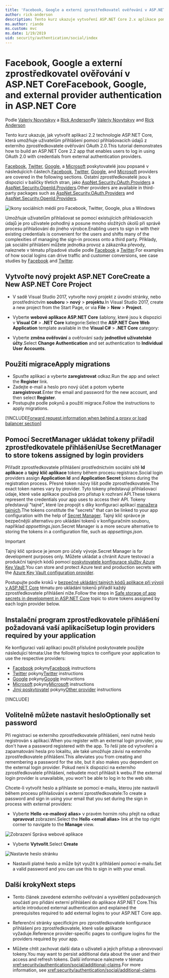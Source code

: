 ```yaml
---
title: 'Facebook, Google a externí zprostředkovatel ověřování v ASP.NET Core'
author: rick-anderson
description: Tento kurz ukazuje vytvoření ASP.NET Core 2.x aplikace pomocí externího zprostředkovatele ověřování OAuth 2.0.
ms.author: riande
ms.custom: mvc
ms.date: 1/19/2019
uid: security/authentication/social/index
---
```

# <a name="facebook-google-and-external-provider-authentication-in-aspnet-core"></a><span data-ttu-id="b52b7-103">Facebook, Google a externí zprostředkovatel ověřování v ASP.NET Core</span><span class="sxs-lookup"><span data-stu-id="b52b7-103">Facebook, Google, and external provider authentication in ASP.NET Core</span></span>

<span data-ttu-id="b52b7-104">Podle [Valeriy Novytskyy](https://github.com/01binary) a [Rick Anderson](https://twitter.com/RickAndMSFT)</span><span class="sxs-lookup"><span data-stu-id="b52b7-104">By [Valeriy Novytskyy](https://github.com/01binary) and [Rick Anderson](https://twitter.com/RickAndMSFT)</span></span>

<span data-ttu-id="b52b7-105">Tento kurz ukazuje, jak vytvořit aplikaci 2.2 technologie ASP.NET Core, která umožňuje uživatelům přihlášení pomocí přihlašovacích údajů z externího zprostředkovatele ověřování OAuth 2.0.</span><span class="sxs-lookup"><span data-stu-id="b52b7-105">This tutorial demonstrates how to build an ASP.NET Core 2.2 app that enables users to log in using OAuth 2.0 with credentials from external authentication providers.</span></span>

<span data-ttu-id="b52b7-106">[Facebook](xref:security/authentication/facebook-logins), [Twitter](xref:security/authentication/twitter-logins), [Google](xref:security/authentication/google-logins), a [Microsoft](xref:security/authentication/microsoft-logins) poskytovatelé jsou popsané v následujících částech.</span><span class="sxs-lookup"><span data-stu-id="b52b7-106">[Facebook](xref:security/authentication/facebook-logins), [Twitter](xref:security/authentication/twitter-logins), [Google](xref:security/authentication/google-logins), and [Microsoft](xref:security/authentication/microsoft-logins) providers are covered in the following sections.</span></span> <span data-ttu-id="b52b7-107">Ostatní zprostředkovatelé jsou k dispozici v balíčky třetích stran, jako [AspNet.Security.OAuth.Providers](https://github.com/aspnet-contrib/AspNet.Security.OAuth.Providers) a [AspNet.Security.OpenId.Providers](https://github.com/aspnet-contrib/AspNet.Security.OpenId.Providers).</span><span class="sxs-lookup"><span data-stu-id="b52b7-107">Other providers are available in third-party packages such as [AspNet.Security.OAuth.Providers](https://github.com/aspnet-contrib/AspNet.Security.OAuth.Providers) and [AspNet.Security.OpenId.Providers](https://github.com/aspnet-contrib/AspNet.Security.OpenId.Providers).</span></span>

![Ikony sociálních médií pro Facebook, Twitter, Google, plus a Windows](index/_static/social.png)

<span data-ttu-id="b52b7-109">Umožňuje uživatelům přihlašovat se pomocí existujících přihlašovacích údajů je pro uživatele pohodlný a posune mnoho složitých úkolů při správě procesu přihlašování do jiného výrobce.</span><span class="sxs-lookup"><span data-stu-id="b52b7-109">Enabling users to sign in with their existing credentials is convenient for the users and shifts many of the complexities of managing the sign-in process onto a third party.</span></span> <span data-ttu-id="b52b7-110">Příklady, jak sociální přihlášení můžete jednotka provoz a zákazníka převody, naleznete v tématu případové studie podle [Facebook](https://www.facebook.com/unsupportedbrowser) a [Twitter](https://dev.twitter.com/resources/case-studies).</span><span class="sxs-lookup"><span data-stu-id="b52b7-110">For examples of how social logins can drive traffic and customer conversions, see case studies by [Facebook](https://www.facebook.com/unsupportedbrowser) and [Twitter](https://dev.twitter.com/resources/case-studies).</span></span>

## <a name="create-a-new-aspnet-core-project"></a><span data-ttu-id="b52b7-111">Vytvořte nový projekt ASP.NET Core</span><span class="sxs-lookup"><span data-stu-id="b52b7-111">Create a New ASP.NET Core Project</span></span>

* <span data-ttu-id="b52b7-112">V sadě Visual Studio 2017, vytvořte nový projekt z úvodní stránky, nebo prostřednictvím **souboru** > **nový** > **projektu**.</span><span class="sxs-lookup"><span data-stu-id="b52b7-112">In Visual Studio 2017, create a new project from the Start Page, or via **File** > **New** > **Project**.</span></span>

* <span data-ttu-id="b52b7-113">Vyberte **webové aplikace ASP.NET Core** šablony, které jsou k dispozici v **Visual C#**   >  **.NET Core** kategorie:</span><span class="sxs-lookup"><span data-stu-id="b52b7-113">Select the **ASP.NET Core Web Application** template available in the **Visual C#** > **.NET Core** category:</span></span>
* <span data-ttu-id="b52b7-114">Vyberte **změna ověřování** a ověřování sady **jednotlivé uživatelské účty**.</span><span class="sxs-lookup"><span data-stu-id="b52b7-114">Select **Change Authentication** and set authentication to **Individual User Accounts**.</span></span>

## <a name="apply-migrations"></a><span data-ttu-id="b52b7-115">Použití migrace</span><span class="sxs-lookup"><span data-stu-id="b52b7-115">Apply migrations</span></span>

* <span data-ttu-id="b52b7-116">Spusťte aplikaci a vyberte **zaregistrovat** odkaz.</span><span class="sxs-lookup"><span data-stu-id="b52b7-116">Run the app and select the **Register** link.</span></span>
* <span data-ttu-id="b52b7-117">Zadejte e-mail a heslo pro nový účet a potom vyberte **zaregistrovat**.</span><span class="sxs-lookup"><span data-stu-id="b52b7-117">Enter the email and password for the new account, and then select **Register**.</span></span>
* <span data-ttu-id="b52b7-118">Postupujte podle pokynů a použití migrace.</span><span class="sxs-lookup"><span data-stu-id="b52b7-118">Follow the instructions to apply migrations.</span></span>

[!INCLUDE[Forward request information when behind a proxy or load balancer section](includes/forwarded-headers-middleware.md)]

## <a name="use-secretmanager-to-store-tokens-assigned-by-login-providers"></a><span data-ttu-id="b52b7-119">Pomocí SecretManager ukládat tokeny přiřadil zprostředkovatele přihlášení</span><span class="sxs-lookup"><span data-stu-id="b52b7-119">Use SecretManager to store tokens assigned by login providers</span></span>

<span data-ttu-id="b52b7-120">Přiřadit zprostředkovatele přihlášení prostřednictvím sociální sítě **Id aplikace** a **tajný klíč aplikace** tokeny během procesu registrace.</span><span class="sxs-lookup"><span data-stu-id="b52b7-120">Social login providers assign **Application Id** and **Application Secret** tokens during the registration process.</span></span> <span data-ttu-id="b52b7-121">Přesné token názvy lišit podle zprostředkovatele.</span><span class="sxs-lookup"><span data-stu-id="b52b7-121">The exact token names vary by provider.</span></span> <span data-ttu-id="b52b7-122">Tyto tokeny představují přihlašovací údaje, které vaše aplikace používá pro přístup k rozhraní API.</span><span class="sxs-lookup"><span data-stu-id="b52b7-122">These tokens represent the credentials your app uses to access their API.</span></span> <span data-ttu-id="b52b7-123">Tokeny představují "tajné", které lze propojit s díky konfiguraci aplikací [manažera tajných](xref:security/app-secrets#secret-manager).</span><span class="sxs-lookup"><span data-stu-id="b52b7-123">The tokens constitute the "secrets" that can be linked to your app configuration with the help of [Secret Manager](xref:security/app-secrets#secret-manager).</span></span> <span data-ttu-id="b52b7-124">Tajný klíč správce je bezpečnější alternativu pro ukládání tokenů v konfiguračním souboru, například *appsettings.json*.</span><span class="sxs-lookup"><span data-stu-id="b52b7-124">Secret Manager is a more secure alternative to storing the tokens in a configuration file, such as *appsettings.json*.</span></span>

> [!IMPORTANT]
> <span data-ttu-id="b52b7-125">Tajný klíč správce je jenom pro účely vývoje.</span><span class="sxs-lookup"><span data-stu-id="b52b7-125">Secret Manager is for development purposes only.</span></span> <span data-ttu-id="b52b7-126">Můžete ukládat a chránit Azure testovací a produkční tajných kódů pomocí [poskytovatele konfigurace služby Azure Key Vault](xref:security/key-vault-configuration).</span><span class="sxs-lookup"><span data-stu-id="b52b7-126">You can store and protect Azure test and production secrets with the [Azure Key Vault configuration provider](xref:security/key-vault-configuration).</span></span>

<span data-ttu-id="b52b7-127">Postupujte podle kroků v [bezpečné ukládání tajných kódů aplikace při vývoji v ASP.NET Core](xref:security/app-secrets) tématu pro ukládání tokenů přiřadil každý zprostředkovatele přihlášení níže.</span><span class="sxs-lookup"><span data-stu-id="b52b7-127">Follow the steps in [Safe storage of app secrets in development in ASP.NET Core](xref:security/app-secrets) topic to store tokens assigned by each login provider below.</span></span>

## <a name="setup-login-providers-required-by-your-application"></a><span data-ttu-id="b52b7-128">Instalační program zprostředkovatele přihlášení požadovaná vaší aplikací</span><span class="sxs-lookup"><span data-stu-id="b52b7-128">Setup login providers required by your application</span></span>

<span data-ttu-id="b52b7-129">Ke konfiguraci vaší aplikaci použít příslušné poskytovatele použijte následující témata:</span><span class="sxs-lookup"><span data-stu-id="b52b7-129">Use the following topics to configure your application to use the respective providers:</span></span>

* <span data-ttu-id="b52b7-130">[Facebook](xref:security/authentication/facebook-logins) pokyny</span><span class="sxs-lookup"><span data-stu-id="b52b7-130">[Facebook](xref:security/authentication/facebook-logins) instructions</span></span>
* <span data-ttu-id="b52b7-131">[Twitter](xref:security/authentication/twitter-logins) pokyny</span><span class="sxs-lookup"><span data-stu-id="b52b7-131">[Twitter](xref:security/authentication/twitter-logins) instructions</span></span>
* <span data-ttu-id="b52b7-132">[Google](xref:security/authentication/google-logins) pokyny</span><span class="sxs-lookup"><span data-stu-id="b52b7-132">[Google](xref:security/authentication/google-logins) instructions</span></span>
* <span data-ttu-id="b52b7-133">[Microsoft](xref:security/authentication/microsoft-logins) pokyny</span><span class="sxs-lookup"><span data-stu-id="b52b7-133">[Microsoft](xref:security/authentication/microsoft-logins) instructions</span></span>
* <span data-ttu-id="b52b7-134">[Jiný poskytovatel](xref:security/authentication/otherlogins) pokyny</span><span class="sxs-lookup"><span data-stu-id="b52b7-134">[Other provider](xref:security/authentication/otherlogins) instructions</span></span>

[!INCLUDE[](includes/chain-auth-providers.md)]

## <a name="optionally-set-password"></a><span data-ttu-id="b52b7-135">Volitelně můžete nastavit heslo</span><span class="sxs-lookup"><span data-stu-id="b52b7-135">Optionally set password</span></span>

<span data-ttu-id="b52b7-136">Při registraci se externího zprostředkovatele přihlášení, není nutné heslo registrován s aplikací.</span><span class="sxs-lookup"><span data-stu-id="b52b7-136">When you register with an external login provider, you don't have a password registered with the app.</span></span> <span data-ttu-id="b52b7-137">To řeší jste od vytvoření a zapamatování hesla pro lokalitu, ale také umožňuje závisí na externího zprostředkovatele přihlášení.</span><span class="sxs-lookup"><span data-stu-id="b52b7-137">This alleviates you from creating and remembering a password for the site, but it also makes you dependent on the external login provider.</span></span> <span data-ttu-id="b52b7-138">Pokud není k dispozici na externího zprostředkovatele přihlášení, nebudete moct přihlásit k webu.</span><span class="sxs-lookup"><span data-stu-id="b52b7-138">If the external login provider is unavailable, you won't be able to log in to the web site.</span></span>

<span data-ttu-id="b52b7-139">Chcete-li vytvořit heslo a přihlaste se pomocí e-mailu, kterou jste nastavili během procesu přihlašování s externí zprostředkovatele:</span><span class="sxs-lookup"><span data-stu-id="b52b7-139">To create a password and sign in using your email that you set during the sign in process with external providers:</span></span>

* <span data-ttu-id="b52b7-140">Vyberte **Hello &lt;e-mailový alias&gt;**  v pravém horním rohu přejít na odkaz **spravovat** zobrazení.</span><span class="sxs-lookup"><span data-stu-id="b52b7-140">Select the **Hello &lt;email alias&gt;** link at the top right corner to navigate to the **Manage** view.</span></span>

![Zobrazení Správa webové aplikace](index/_static/pass1a.png)

* <span data-ttu-id="b52b7-142">Vyberte **Vytvořit**.</span><span class="sxs-lookup"><span data-stu-id="b52b7-142">Select **Create**</span></span>

![Nastavte heslo stránku](index/_static/pass2a.png)

* <span data-ttu-id="b52b7-144">Nastavili platné heslo a může být využit k přihlášení pomocí e-mailu.</span><span class="sxs-lookup"><span data-stu-id="b52b7-144">Set a valid password and you can use this to sign in with your email.</span></span>

## <a name="next-steps"></a><span data-ttu-id="b52b7-145">Další kroky</span><span class="sxs-lookup"><span data-stu-id="b52b7-145">Next steps</span></span>

* <span data-ttu-id="b52b7-146">Tento článek zavedené externího ověřování a vysvětlení požadovaných součástí pro přidání externí přihlášení do aplikace ASP.NET Core.</span><span class="sxs-lookup"><span data-stu-id="b52b7-146">This article introduced external authentication and explained the prerequisites required to add external logins to your ASP.NET Core app.</span></span>

* <span data-ttu-id="b52b7-147">Referenční stránky specifickým pro zprostředkovatele konfigurace přihlášení pro zprostředkovatele, které vaše aplikace vyžaduje.</span><span class="sxs-lookup"><span data-stu-id="b52b7-147">Reference provider-specific pages to configure logins for the providers required by your app.</span></span>

* <span data-ttu-id="b52b7-148">Můžete chtít zachovat další data o uživateli a jejich přístup a obnovovací tokeny.</span><span class="sxs-lookup"><span data-stu-id="b52b7-148">You may want to persist additional data about the user and their access and refresh tokens.</span></span> <span data-ttu-id="b52b7-149">Další informace naleznete v tématu <xref:security/authentication/social/additional-claims>.</span><span class="sxs-lookup"><span data-stu-id="b52b7-149">For more information, see <xref:security/authentication/social/additional-claims>.</span></span>

